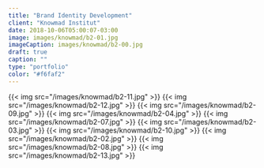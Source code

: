 ```yaml
---
title: "Brand Identity Development"
client: "Knowmad Institut"
date: 2018-10-06T05:00:07-03:00
image: images/knowmad/b2-01.jpg
imageCaption: images/knowmad/b2-00.jpg
draft: true
caption: ""
type: "portfolio"
color: "#f6faf2"
---
```


{{< img src="/images/knowmad/b2-11.jpg" >}}
{{< img src="/images/knowmad/b2-12.jpg" >}}
{{< img src="/images/knowmad/b2-09.jpg" >}}
{{< img src="/images/knowmad/b2-04.jpg" >}}
{{< img src="/images/knowmad/b2-07.jpg" >}}
{{< img src="/images/knowmad/b2-03.jpg" >}}
{{< img src="/images/knowmad/b2-10.jpg" >}}
{{< img src="/images/knowmad/b2-02.jpg" >}}
{{< img src="/images/knowmad/b2-08.jpg" >}}
{{< img src="/images/knowmad/b2-13.jpg" >}}
